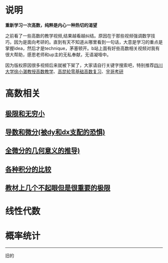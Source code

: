 # 说明
**重新学习一次高数，纯粹是内心一种热切的渴望**

之前看了一些高数的教学视频,结果越看越纠结。原因在于那些视频强调数学技巧，因为是面向考研的。直到有天不知道从哪里看到一句话，大意是学习的重点是掌握idea，然后才是technique，茅塞顿开。b站上面有好些高数相关视频对我有很大帮助，感恩老师和up主的无私奉献，无语凝噎中。

因为版权原因很多视频后来就被下架了，大家请自行关键字搜索吧，特别推荐[四川大学徐小湛教授高数教学](https://www.bilibili.com/video/av13484563/)、[高昆轮零基础高数复习](https://search.bilibili.com/all?keyword=2019%20%E9%AB%98%E7%AD%89%E6%95%B0%E5%AD%A6%20%E9%AB%98%E6%98%86%E4%BB%91)、[宇哥考研](https://search.bilibili.com/all?keyword=%E5%AE%87%E5%93%A5%E8%80%83%E7%A0%94%20%E5%9F%BA%E7%A1%80)


# 高数相关
## [极限和无穷小](limit_&_infinitesimal.md)
## [导数和微分(被dy和dx支配的恐惧)](derivative_&_differential.md)
## [全微分的几何意义的推导)](total_derivative.md)
## [各种积分的比较](integral.md)
## [教材上几个不起眼但是很重要的极限]()
# 线性代数
# 概率统计

-------------------------

旧的
<!--
# 高昆轮零基础高数复习
主要是看高昆轮的视频，地址是：https://www.bilibili.com/video/av9419740/#page=1
## [极限](0_base_limit.md)
## [导数和微分](0_base_derivate_&_differential.md)
# 张宇高数考研2018
这个部分主要是听张宇视频所做的笔记，视频地址：https://www.bilibili.com/video/av12632312/index_3.html#page=2

## [第1部分：极限的定义、性质、计算、应用](zy_higher_mathematics_1_1.md)
-->